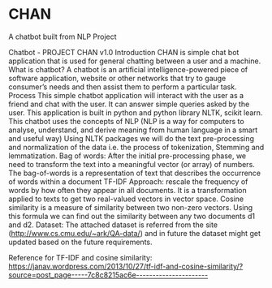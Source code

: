 # CHAN
A chatbot built from NLP Project

Chatbot - PROJECT CHAN v1.0 
Introduction
CHAN is simple chat bot application that is used for general chatting between a user and a machine.
What is chatbot?
A chatbot is an artificial intelligence-powered piece of software application, website or other networks that try to gauge consumer’s needs and then assist them to perform a particular task.
Process
This simple chatbot application will interact with the user as a friend and chat with the user. It can answer simple queries asked by the user. This application is built in python and python library NLTK, scikit learn. This chatbot uses the concepts of NLP (NLP is a way for computers to analyse, understand, and derive meaning from human language in a smart and useful way)
Using NLTK packages we will do the text pre-processing and normalization of the data i.e. the process of tokenization, Stemming and lemmatization.
Bag of words: After the initial pre-processing phase, we need to transform the text into a meaningful vector (or array) of numbers. The bag-of-words is a representation of text that describes the occurrence of words within a document
TF-IDF Approach: rescale the frequency of words by how often they appear in all documents. It is a transformation applied to texts to get two real-valued vectors in vector space.
Cosine similarity is a measure of similarity between two non-zero vectors. Using this formula we can find out the similarity between any two documents d1 and d2. 
Dataset: The attached dataset is referred from the site (http://www.cs.cmu.edu/~ark/QA-data/) and in future the dataset might get updated based on the future requirements.

Reference for TF-IDF and cosine similarity: https://janav.wordpress.com/2013/10/27/tf-idf-and-cosine-similarity/?source=post_page-----7c8c8215ac6e----------------------